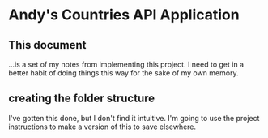 # Andy's Countries API Application

## This document

...is a set of my notes from implementing this project. I need to get in a better habit of doing things this way for the sake of my own memory.

## creating the folder structure

I've gotten this done, but I don't find it intuitive. I'm going to use the project instructions to make a version of this to save elsewhere.

##
